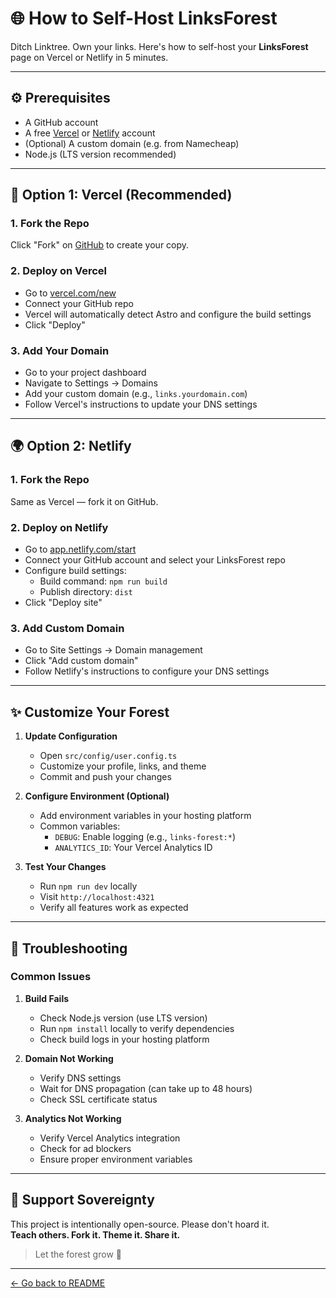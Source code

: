 # 🌐 How to Self-Host LinksForest

Ditch Linktree. Own your links. Here's how to self-host your **LinksForest** page on Vercel or Netlify in 5 minutes.

---

## ⚙️ Prerequisites

- A GitHub account
- A free [Vercel](https://vercel.com/) or [Netlify](https://netlify.com/) account
- (Optional) A custom domain (e.g. from Namecheap)
- Node.js (LTS version recommended)

---

## 🚀 Option 1: Vercel (Recommended)

### 1. Fork the Repo

Click "Fork" on [GitHub](https://github.com/YOUR_REPO) to create your copy.

### 2. Deploy on Vercel

- Go to [vercel.com/new](https://vercel.com/new)
- Connect your GitHub repo
- Vercel will automatically detect Astro and configure the build settings
- Click "Deploy"

### 3. Add Your Domain

- Go to your project dashboard
- Navigate to Settings → Domains
- Add your custom domain (e.g., `links.yourdomain.com`)
- Follow Vercel's instructions to update your DNS settings

---

## 🌍 Option 2: Netlify

### 1. Fork the Repo

Same as Vercel — fork it on GitHub.

### 2. Deploy on Netlify

- Go to [app.netlify.com/start](https://app.netlify.com/start)
- Connect your GitHub account and select your LinksForest repo
- Configure build settings:
  - Build command: `npm run build`
  - Publish directory: `dist`
- Click "Deploy site"

### 3. Add Custom Domain

- Go to Site Settings → Domain management
- Click "Add custom domain"
- Follow Netlify's instructions to configure your DNS settings

---

## ✨ Customize Your Forest

1. **Update Configuration**

   - Open `src/config/user.config.ts`
   - Customize your profile, links, and theme
   - Commit and push your changes

2. **Configure Environment (Optional)**

   - Add environment variables in your hosting platform
   - Common variables:
     - `DEBUG`: Enable logging (e.g., `links-forest:*`)
     - `ANALYTICS_ID`: Your Vercel Analytics ID

3. **Test Your Changes**
   - Run `npm run dev` locally
   - Visit `http://localhost:4321`
   - Verify all features work as expected

---

## 🔧 Troubleshooting

### Common Issues

1. **Build Fails**

   - Check Node.js version (use LTS version)
   - Run `npm install` locally to verify dependencies
   - Check build logs in your hosting platform

2. **Domain Not Working**

   - Verify DNS settings
   - Wait for DNS propagation (can take up to 48 hours)
   - Check SSL certificate status

3. **Analytics Not Working**
   - Verify Vercel Analytics integration
   - Check for ad blockers
   - Ensure proper environment variables

---

## 🤝 Support Sovereignty

This project is intentionally open-source. Please don't hoard it.  
**Teach others. Fork it. Theme it. Share it.**

> Let the forest grow 🌱

---

[← Go back to README](./README.md)
